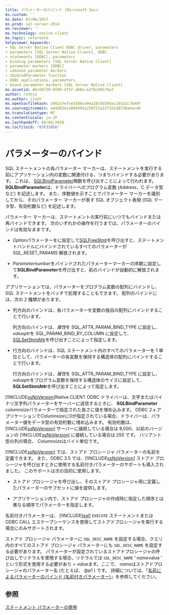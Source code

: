 ```yaml
---
title: パラメーターのバインド |Microsoft Docs
ms.custom: ''
ms.date: 03/06/2017
ms.prod: sql-server-2014
ms.reviewer: ''
ms.technology: native-client
ms.topic: reference
helpviewer_keywords:
- SQL Server Native Client ODBC driver, parameters
- parameters [SQL Server Native Client], ODBC
- statements [ODBC], parameters
- binding parameters [SQL Server Native Client]
- parameter markers [ODBC]
- unbound parameter markers
- SQLBindParameter function
- ODBC applications, parameters
- bound parameter markers [SQL Server Native Client]
ms.assetid: d6c69739-8f89-475f-a60a-b2f6c06576e2
author: rothja
ms.author: jroth
ms.openlocfilehash: 3402a7efce43d0ce94a20c93504ac1dcb2c7b48f
ms.sourcegitcommit: ad4d92dce894592a259721a1571b1d8736abacdb
ms.translationtype: MT
ms.contentlocale: ja-JP
ms.lasthandoff: 08/04/2020
ms.locfileid: "87631856"
---
```

# <a name="binding-parameters"></a>パラメーターのバインド
  SQL ステートメントの各パラメーター マーカーは、ステートメントを実行する前にアプリケーション内の変数に関連付ける、つまりバインドする必要があります。 これは、 [SQLBindParameter](../native-client-odbc-api/sqlbindparameter.md)関数を呼び出すことによって行われます。 **SQLBindParameter**は、ドライバーへのプログラム変数 (Address、C データ型など) を記述します。 また、序数値を示すことでパラメーター マーカーを識別してから、そのパラメーター マーカーが表す SQL オブジェクト表現 (SQL データ型、有効桁数など) を記述します。

 パラメーター マーカーは、ステートメントの実行前にいつでもバインドまたは再バインドできます。 次のいずれかの操作を行うまでは、パラメーターのバインドは有効なままです。

-   *Option*パラメーターをに設定して[SQLFreeStmt](../native-client-odbc-api/sqlfreestmt.md)を呼び出すと、ステートメントハンドルにバインドされているすべてのパラメーターが SQL_RESET_PARAMS 解放されます。

-   *Parameternumber*をバインドされたパラメーターマーカーの序数に設定して**SQLBindParameter**を呼び出すと、前のバインドが自動的に解放されます。

 アプリケーションでは、パラメーターをプログラム変数の配列にバインドし、SQL ステートメントをバッチで処理することもできます。 配列のバインドには、次の 2 種類があります。

-   列方向のバインドは、各パラメーターを変数の独自の配列にバインドすることで行います。

     列方向のバインドは、*属性*を SQL_ATTR_PARAM_BIND_TYPE に設定し、 *valueptr*を SQL_PARAM_BIND_BY_COLUMN に設定して、 [SQLSetStmtAttr](../native-client-odbc-api/sqlsetstmtattr.md)を呼び出すことによって指定します。

-   行方向のバインドは、SQL ステートメント内のすべてのパラメーターを 1 単位として、パラメーターの各変数を保持する構造体の配列にバインドすることで行います。

     行方向のバインドは、*属性*を SQL_ATTR_PARAM_BIND_TYPE に設定し、 *valueptr*をプログラム変数を保持する構造体のサイズに設定して、 **SQLSetStmtAttr**を呼び出すことによって指定します。

 [!INCLUDE[ssNoVersion](../../includes/ssnoversion-md.md)]Native CLIENT ODBC ドライバーは、文字またはバイナリ文字列パラメーターをサーバーに送信するときに、 **SQLBindParameter** *columnsize*パラメーターで指定された長さに値を埋め込みます。 ODBC 2.x アプリケーションで*Columnsize*に0が指定されている場合、ドライバーは、パラメーター値をデータ型の有効桁数に埋め込みます。 有効桁数は、[!INCLUDE[ssNoVersion](../../includes/ssnoversion-md.md)] サーバーに接続している場合は 8,000、以前のバージョンの [!INCLUDE[ssNoVersion](../../includes/ssnoversion-md.md)] に接続している場合は 255 です。 バリアント型の列の場合、 *Columnsize*はバイト単位です。

 [!INCLUDE[ssNoVersion](../../includes/ssnoversion-md.md)] では、ストアド プロシージャ パラメーターの名前を定義できます。 また、ODBC 3.5 では、[!INCLUDE[ssNoVersion](../../includes/ssnoversion-md.md)] ストアド プロシージャを呼び出すときに使用する名前付きパラメーターのサポートも導入されました。 このサポートは次の目的に使用します。

-   ストアド プロシージャを呼び出し、そのストアド プロシージャ用に定義したパラメーターのサブセットに値を提供します。

-   アプリケーション内で、ストアド プロシージャの作成時に指定した順序とは異なる順序でパラメーターを指定します。

 名前付きパラメーターは、 [!INCLUDE[tsql](../../includes/tsql-md.md)] `EXECUTE` ステートメントまたは ODBC CALL エスケープシーケンスを使用してストアドプロシージャを実行する場合にのみサポートされます。

 ストアド プロシージャ パラメーターに `SQL_DESC_NAME` を設定する場合、クエリ内のすべてのストアド プロシージャ パラメーターにも `SQL_DESC_NAME` を設定する必要があります。  パラメーターが設定されているストアドプロシージャの呼び出しでリテラルを使用する場合、リテラルでは `SQL_DESC_NAME` *' name*value ' という形式を使用する必要があり = *value*ます。ここで、 *name*はストアドプロシージャのパラメーター名 (たとえば、 @p1 ) です。 詳細については、「[名前によるパラメーターのバインド (名前付きパラメーター)](https://go.microsoft.com/fwlink/?LinkId=167215)」を参照してください。

## <a name="see-also"></a>参照
 [ステートメント パラメーターの使用](using-statement-parameters.md)


